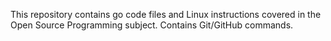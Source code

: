 This repository contains go code files and Linux instructions covered in the Open Source Programming subject. Contains Git/GitHub commands.

